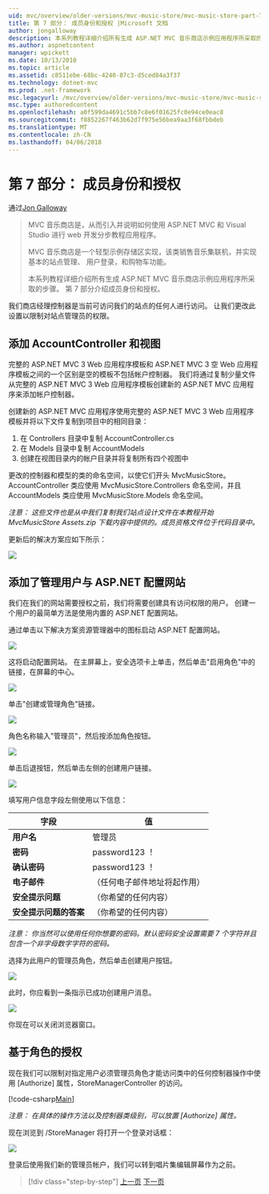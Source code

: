 ```yaml
---
uid: mvc/overview/older-versions/mvc-music-store/mvc-music-store-part-7
title: 第 7 部分： 成员身份和授权 |Microsoft 文档
author: jongalloway
description: 本系列教程详细介绍所有生成 ASP.NET MVC 音乐商店示例应用程序所采取的步骤。 第 7 部分介绍成员身份和授权。
ms.author: aspnetcontent
manager: wpickett
ms.date: 10/13/2010
ms.topic: article
ms.assetid: c8511ebe-68bc-4240-87c3-d5ced84a3f37
ms.technology: dotnet-mvc
ms.prod: .net-framework
msc.legacyurl: /mvc/overview/older-versions/mvc-music-store/mvc-music-store-part-7
msc.type: authoredcontent
ms.openlocfilehash: a0f599da4691c5bb7c8e6f01625fc0e94ce0eac8
ms.sourcegitcommit: f8852267f463b62d7f975e56bea9aa3f68fbbdeb
ms.translationtype: MT
ms.contentlocale: zh-CN
ms.lasthandoff: 04/06/2018
---
```

<a name="part-7-membership-and-authorization"></a>第 7 部分： 成员身份和授权
====================
通过[Jon Galloway](https://github.com/jongalloway)

> MVC 音乐商店是，从而引入并说明如何使用 ASP.NET MVC 和 Visual Studio 进行 web 开发分步教程应用程序。  
>   
> MVC 音乐商店是一个轻型示例存储区实现，该类销售音乐集联机，并实现基本的站点管理、 用户登录，和购物车功能。  
>   
> 本系列教程详细介绍所有生成 ASP.NET MVC 音乐商店示例应用程序所采取的步骤。 第 7 部分介绍成员身份和授权。


我们商店经理控制器是当前可访问我们的站点的任何人进行访问。 让我们更改此设置以限制对站点管理员的权限。

## <a name="adding-the-accountcontroller-and-views"></a>添加 AccountController 和视图

完整的 ASP.NET MVC 3 Web 应用程序模板和 ASP.NET MVC 3 空 Web 应用程序模板之间的一个区别是空的模板不包括帐户控制器。 我们将通过复制少量文件从完整的 ASP.NET MVC 3 Web 应用程序模板创建新的 ASP.NET MVC 应用程序来添加帐户控制器。

创建新的 ASP.NET MVC 应用程序使用完整的 ASP.NET MVC 3 Web 应用程序模板并将以下文件复制到项目中的相同目录：

1. 在 Controllers 目录中复制 AccountController.cs
2. 在 Models 目录中复制 AccountModels
3. 创建在视图目录内的帐户目录并将复制所有四个视图中

更改的控制器和模型的类的命名空间，以使它们开头 MvcMusicStore。 AccountController 类应使用 MvcMusicStore.Controllers 命名空间，并且 AccountModels 类应使用 MvcMusicStore.Models 命名空间。

*注意： 这些文件也是从中我们复制我们站点设计文件在本教程开始 MvcMusicStore Assets.zip 下载内容中提供的。成员资格文件位于代码目录中。*

更新后的解决方案应如下所示：

![](mvc-music-store-part-7/_static/image1.png)

## <a name="adding-an-administrative-user-with-the-aspnet-configuration-site"></a>添加了管理用户与 ASP.NET 配置网站

我们在我们的网站需要授权之前，我们将需要创建具有访问权限的用户。 创建一个用户的最简单方法是使用内置的 ASP.NET 配置网站。

通过单击以下解决方案资源管理器中的图标启动 ASP.NET 配置网站。

![](mvc-music-store-part-7/_static/image2.png)

这将启动配置网站。 在主屏幕上，安全选项卡上单击，然后单击"启用角色"中的链接，在屏幕的中心。

![](mvc-music-store-part-7/_static/image3.png)

单击"创建或管理角色"链接。

![](mvc-music-store-part-7/_static/image4.png)

角色名称输入"管理员"，然后按添加角色按钮。

![](mvc-music-store-part-7/_static/image5.png)

单击后退按钮，然后单击左侧的创建用户链接。

![](mvc-music-store-part-7/_static/image6.png)

填写用户信息字段左侧使用以下信息：

| **字段** | **值** |
| --- | --- |
| **用户名** | 管理员 |
| **密码** | password123 ！ |
| **确认密码** | password123 ！ |
| **电子邮件** | （任何电子邮件地址将起作用） |
| **安全提示问题** | （你希望的任何内容） |
| **安全提示问题的答案** | （你希望的任何内容） |

*注意： 你当然可以使用任何你想要的密码。默认密码安全设置需要 7 个字符并且包含一个非字母数字字符的密码。*

选择为此用户的管理员角色，然后单击创建用户按钮。

![](mvc-music-store-part-7/_static/image7.png)

此时，你应看到一条指示已成功创建用户消息。

![](mvc-music-store-part-7/_static/image8.png)

你现在可以关闭浏览器窗口。

## <a name="role-based-authorization"></a>基于角色的授权

现在我们可以限制对指定用户必须管理员角色才能访问类中的任何控制器操作中使用 [Authorize] 属性，StoreManagerController 的访问。

[!code-csharp[Main](mvc-music-store-part-7/samples/sample1.cs)]

*注意： 在具体的操作方法以及控制器类级别，可以放置 [Authorize] 属性。*

现在浏览到 /StoreManager 将打开一个登录对话框：

![](mvc-music-store-part-7/_static/image9.png)

登录后使用我们新的管理员帐户，我们可以转到唱片集编辑屏幕作为之前。

> [!div class="step-by-step"]
> [上一页](mvc-music-store-part-6.md)
> [下一页](mvc-music-store-part-8.md)
